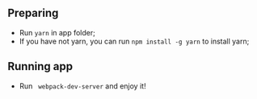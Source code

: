 ## Preparing 
- Run ```yarn``` in app folder;
- If you have not yarn, you can run ```npm install -g yarn``` to install yarn;
## Running app
- Run ``` webpack-dev-server``` and enjoy it!
